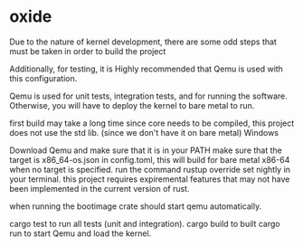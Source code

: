 # oxide
Due to the nature of kernel development, there are some odd steps that must be taken in order to build the project

Additionally, for testing, it is Highly recommended that Qemu is used with this configuration.

Qemu is used for unit tests, integration tests, and for running the software. Otherwise, you will have to deploy the kernel to bare metal to run.

first build may take a long time since core needs to be compiled, this project does not use the std lib. (since we don't have it on bare metal)
Windows

Download Qemu and make sure that it is in your PATH make sure that the target is x86_64-os.json in config.toml, this will build for bare metal x86-64 when no target is specified. run the command rustup override set nightly in your terminal. this project requires expiremental features that may not have been implemented in the current version of rust.

when running the bootimage crate should start qemu automatically.

cargo test to run all tests (unit and integration). cargo build to built cargo run to start Qemu and load the kernel.
